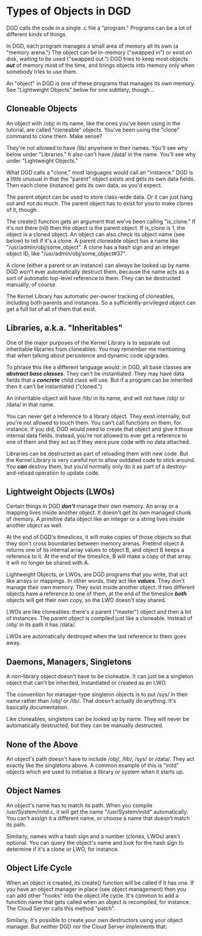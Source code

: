 # Types of Objects in DGD

DGD calls the code in a single .c file a "program." Programs can be a lot of different kinds of things.

In DGD, each program manages a small area of memory all its own (a "memory arena.") The object can be in-memory ("swapped in") or exist on disk, waiting to be used ("swapped out.") DGD tries to keep most objects ***out*** of memory most of the time, and brings objects into memory only when somebody tries to use them.

An "object" in DGD is one of these programs that manages its own memory. See "Lightweight Objects" below for one subtlety, though...

## Cloneable Objects

An object with /obj/ in its name, like the ones you've been using in the tutorial, are called "cloneable" objects. You've been using the "clone" command to clone them. Make sense?

They're not allowed to have /lib/ anywhere in their names. You'll see why below under "Libraries." It also can't have /data/ in the name. You'll see why under "Lightweight Objects."

What DGD calls a "clone," most languages would call an "instance." DGD is a little unusual in that the "parent" object exists and gets its own data fields. Then each clone (instance) gets its own data, as you'd expect.

The parent object can be used to store class-wide data. Or it can just hang out and not do much. The parent object has to exist for you to make clones of it, though.

The create() function gets an argument that we've been calling "is_clone." If it's not there (nil) then the object is the parent object. If is_clone is 1, the object is a cloned object. An object can also check its object name (see below) to tell if it's a clone. A parent cloneable object has a name like "/usr/admin/obj/some_object". A clone has a hash sign and an integer object ID, like "/usr/admin/obj/some_object#37".

A clone (either a parent or an instance) can always be looked up by name. DGD won't ever automatically destruct them, because the name acts as a sort of automatic top-level reference to them. They can be destructed manually, of course.

The Kernel Library has automatic per-owner tracking of cloneables, including both parents and instances. So a sufficiently-privileged object can get a full list of all of them that exist.

## Libraries, a.k.a. "Inheritables"

One of the major purposes of the Kernel Library is to separate out inheritable libraries from cloneables. You may remember me mentioning that when talking about persistence and dynamic code upgrades.

To phrase this like a different language would: in DGD, all base classes are ***abstract base classes***. They can't be instantiated. They may have data fields that a ***concrete*** child class will use. But if a program can be inherited then it can't be instantiated ("cloned.")

An inheritable object will have /lib/ in its name, and will not have /obj/ or /data/ in that name.

You can never get a reference to a library object. They exist internally, but you're not allowed to touch them. You can't call functions on them, for instance. If you did, DGD would need to create that object and give it those internal data fields. Instead, you're not allowed to ever get a reference to one of them and they act as if they were pure code with no data attached.

Libraries can be destructed as part of reloading them with new code. But the Kernel Library is very careful not to allow outdated code to stick around. You ***can*** destroy them, but you'd normally only do it as part of a destroy-and-reload operation to update code.

## Lightweight Objects (LWOs)

Certain things in DGD ***don't*** manage their own memory. An array or a mapping lives inside another object. It doesn't get its own managed chunk of memory. A primitive data object like an integer or a string lives inside another object as well.

At the end of DGD's timeslices, it will make copies of those objects so that they don't cross boundaries between memory arenas. Pretend object A returns one of its internal array values to object B, and object B keeps a reference to it. At the end of the timeslice, B will make a copy of that array. It will no longer be shared with A.

Lightweight Objects, or LWOs, are DGD programs that you write, that act like arrays or mappings. In other words, they act like ***values***. They don't manage their own memory. They exist inside another object. If two different objects have a reference to one of them, at the end of the timeslice ***both*** objects will get their own copy, so the LWO doesn't stay shared.

LWOs are like cloneables: there's a parent ("master") object and then a lot of instances. The parent object is compiled just like a cloneable. Instead of /obj/ in its path it has /data/.

LWOs are automatically destroyed when the last reference to them goes away.

## Daemons, Managers, Singletons

A non-library object doesn't have to be cloneable. It can just be a singleton object that can't be inherited, instantiated or created as an LWO.

The convention for manager-type singleton objects is to put /sys/ in their name rather than /obj/ or /lib/. That doesn't actually do anything. It's basically documentation.

Like cloneables, singletons can be looked up by name. They will never be automatically destructed, but they can be manually destructed.

## None of the Above

An object's path doesn't have to include /obj/, /lib/, /sys/ or /data/. They act exactly like the singletons above. A common example of this is "initd" objects which are used to initialise a library or system when it starts up.

## Object Names

An object's name has to match its path. When you compile /usr/System/initd.c, it will get the name "/usr/System/initd" automatically. You can't assign it a different name, or choose a name that doesn't match its path.

Similarly, names with a hash sign and a number (clones, LWOs) aren't optional. You can query the object's name and look for the hash sign to determine if it's a clone or LWO, for instance.

## Object Life Cycle

When an object is created, its create() function will be called if it has one. If you have an object manager in place (see object management) then you can add other "hooks" into the object life cycle. It's common to add a function name that gets called when an object is recompiled, for instance. The Cloud Server calls this method "patch".

Similarly, it's possible to create your own destructors using your object manager. But neither DGD nor the Cloud Server implements that.
